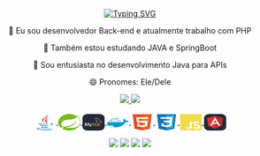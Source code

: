 <p align="center">
  <a href="https://git.io/typing-svg">
    <img src="https://readme-typing-svg.demolab.com?font=Fira+Code&weight=600&size=25&pause=1000&color=ffffff&random=false&width=435&height=40&lines=Ol%C3%A1%2C+eu+sou+Cl%C3%A1udio+Roseta!+%F0%9F%92%BB%F0%9F%8C%9" alt="Typing SVG">
  </a>
</p>


<div align="center">
  
🔭 Eu sou desenvolvedor Back-end e atualmente trabalho com PHP


🌱 Também estou estudando JAVA e SpringBoot

💬 Sou entusiasta no desenvolvimento Java para APIs

😄 Pronomes: Ele/Dele
</div>
<div align="center">
  <a href="https://github.com/ClaudioRoseta">
  <img height="150em" src="https://github-readme-stats.vercel.app/api?username=ClaudioRoseta&show_icons=true&theme=dark&include_all_commits=true&count_private=true"/>
  <img height="150em" src="https://github-readme-stats.vercel.app/api/top-langs/?username=ClaudioRoseta&layout=compact&langs_count=7&theme=dark"/>
</div>
    
  <div style="display: inline_block" align="center"><br>
  <img align="center" alt="Java" height="30" width="40" src="https://raw.githubusercontent.com/devicons/devicon/master/icons/java/java-original.svg">
  <img align="center" alt="spring" height="30" width="40" src="https://raw.githubusercontent.com/devicons/devicon/master/icons/spring/spring-original.svg">
  <img align="center" alt="MySQL" height="30" width="40" src="https://raw.githubusercontent.com/tandpfun/skill-icons/65dea6c4eaca7da319e552c09f4cf5a9a8dab2c8/icons/MySQL-Dark.svg">
  <img align="center" alt="docker" height="30" width="40" src="https://raw.githubusercontent.com/devicons/devicon/master/icons/docker/docker-plain.svg">
  <img align="center" alt="HTML" height="30" width="40" src="https://raw.githubusercontent.com/devicons/devicon/master/icons/html5/html5-original.svg">
  <img align="center" alt="CSS" height="30" width="40" src="https://raw.githubusercontent.com/devicons/devicon/master/icons/css3/css3-original.svg">
  <img align="center" alt="Js" height="30" width="40" src="https://raw.githubusercontent.com/devicons/devicon/master/icons/javascript/javascript-plain.svg">
  <!-- <img align="center" alt="WordPress" height="30" width="40" src="https://raw.githubusercontent.com/tandpfun/skill-icons/65dea6c4eaca7da319e552c09f4cf5a9a8dab2c8/icons/Wordpress.svg"> -->
  <img align="center" alt="Angular" height="30" width="40" src="https://raw.githubusercontent.com/tandpfun/skill-icons/65dea6c4eaca7da319e552c09f4cf5a9a8dab2c8/icons/Angular-Dark.svg">

</div>

  <p></p>
  <div align="center"> 
  <a href="https://www.instagram.com/-----/"><img src="https://img.shields.io/badge/-Instagram-%23E4405F?style=for-the-badge&logo=instagram&logoColor=white"></a>
  <a href = "mailto:-----@hotmail.com"><img src="https://img.shields.io/badge/-Hotmail-%23333?style=for-the-badge&logo=hotmail&logoColor=white"></a>
  <a href="https://www.linkedin.com/in/------/"><img src="https://img.shields.io/badge/-LinkedIn-%230077B5?style=for-the-badge&logo=linkedin&logoColor=white"></a> 
  <a href="https://www.youtube.com/@-----"><img src="https://img.shields.io/badge/YouTube-FF0000.svg?style=for-the-badge&logo=YouTube&logoColor=white"></a> 
 
</div>
